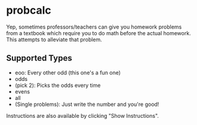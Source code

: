 # probcalc

Yep, sometimes professors/teachers can give you homework problems from a textbook which require you to do math before the actual homework. This attempts to alleviate that problem.

## Supported Types

- eoo: Every other odd (this one's a fun one)
- odds
- (pick 2): Picks the odds every time
- evens
- all
- (Single problems): Just write the number and you're good!

Instructions are also available by clicking "Show Instructions".
